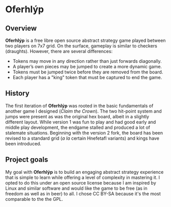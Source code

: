 # Oferhlýp

## Overview
**Oferhlýp** is a free libre open source abstract strategy game played between two players on 7x7 grid. On the surface, gameplay is similar to checkers (draughts). However, there are several differences:
- Tokens may move in any direction rather than just forwards diagonally.
- A player’s own pieces may be jumped to create a more dynamic game.
- Tokens must be jumped twice before they are removed from the board.
- Each player has a "king" token that must be captured to end the  game.

## History
The first iteration of **Oferhlýp** was rooted in the basic fundamentals of another game I designed (_Claim the Crown_). The two hit-point system and jumps were present as was the original hex board, albeit in a slightly different layout. While version 1 was fun to play and had good early and middle play development, the endgame stalled and produced a lot of stalemate situations. Beginning with the version 2 fork, the board has been revised to a standard grid (_a la_ certain Hnefetafl variants) and kings have been introduced.

## Project goals
My goal with **Oferhlýp** is to build an engaging abstract strategy experience that is simple to learn while offering a level of complexity in mastering it. I opted to do this under an open source license because I am inspired by Linux and similar software and would like the game to be free (as in freedom as well as in beer) to all. I chose CC BY-SA because it's the most comparable to the the GPL.